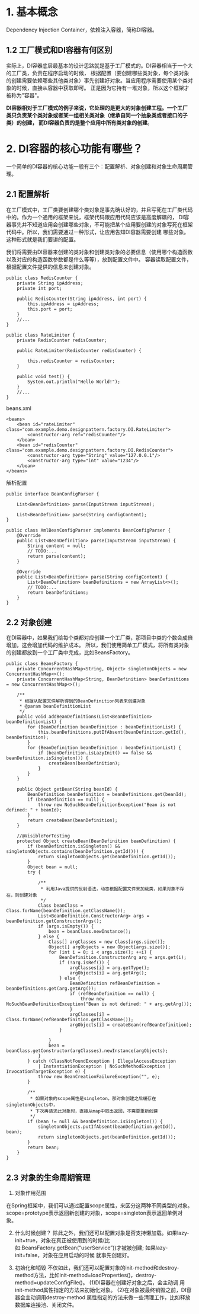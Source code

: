 
# 1. 基本概念
Dependency Injection Container，依赖注入容器，简称DI容器。

## 1.2 工厂模式和DI容器有何区别
实际上，DI容器底层最基本的设计思路就是基于工厂模式的。DI容器相当于一个大的工厂类，负责在程序启动的时候，
根据配置（要创建哪些类对象，每个类对象的创建需要依赖哪些其他类对象）事先创建好对象。当应用程序需要使用某个类对象的时候，直接从容器中获取即可。
正是因为它持有一堆对象，所以这个框架才被称为"容器"。

**DI容器相对于工厂模式的例子来说，它处理的是更大的对象创建工程。一个工厂类只负责某个类对象或者某一组相关类对象（继承自同一个抽象类或者接口的子类）的创建，
而DI容器负责的是整个应用中所有类对象的创建**。

# 2. DI容器的核心功能有哪些？

一个简单的DI容器的核心功能一般有三个：配置解析、对象创建和对象生命周期管理。

## 2.1 配置解析

在工厂模式中，工厂类要创建哪个类对象是事先确认好的，并且写死在工厂类代码中的。作为一个通用的框架来说，框架代码跟应用代码应该是高度解耦的，
DI容器事先并不知道应用会创建哪些对象，不可能把某个应用要创建的对象写死在框架代码中。所以，我们需要通过一种形式，让应用告知DI容器需要创建
哪些对象。这种形式就是我们要讲的配置。

我们将需要由DI容器来创建的类对象和创建类对象的必要信息（使用哪个构造函数以及对应的构造函数参数都是什么等等），放到配置文件中。
容器读取配置文件，根据配置文件提供的信息来创建对象。

```
public class RedisCounter {
    private String ipAddress;
    private int port;

    public RedisCounter(String ipAddress, int port) {
        this.ipAddress = ipAddress;
        this.port = port;
    }
    //...
}
```

```
public class RateLimiter {
    private RedisCounter redisCounter;

    public RateLimiter(RedisCounter redisCounter) {

        this.redisCounter = redisCounter;
    }

    public void test() {
        System.out.println("Hello World!");
    }
    //...
}
```

beans.xml
```
<beans>
    <bean id="rateLimiter" class="com.example.demo.designpattern.factory.DI.RateLimiter">
        <constructor-arg ref="redisCounter"/>
    </bean>
    <bean id="redisCounter" class="com.example.demo.designpattern.factory.DI.RedisCounter">
        <constructor-arg type="String" value="127.0.0.1"/>
        <constructor-arg type="int" value="1234"/>
    </bean>
</beans>
```

解析配置
```
public interface BeanConfigParser {

    List<BeanDefinition> parse(InputStream inputStream);

    List<BeanDefinition> parse(String configContent);
}
```
```
public class XmlBeanConfigParser implements BeanConfigParser {
    @Override
    public List<BeanDefinition> parse(InputStream inputStream) {
        String content = null;
        // TODO:...
        return parse(content);
    }

    @Override
    public List<BeanDefinition> parse(String configContent) {
        List<BeanDefinition> beanDefinitions = new ArrayList<>();
        // TODO:...
        return beanDefinitions;
    }
}
```

## 2.2 对象创建
在DI容器中，如果我们给每个类都对应创建一个工厂类，那项目中类的个数会成倍增加，这会增加代码的维护成本。
所以，我们使用简单工厂模式，将所有类对象的创建都放到一个工厂类中完成，比如BeansFactory。

```
public class BeansFactory {
    private ConcurrentHashMap<String, Object> singletonObjects = new ConcurrentHashMap<>();
    private ConcurrentHashMap<String, BeanDefinition> beanDefinitions = new ConcurrentHashMap<>();

    /**
     * 根据从配置文件解析得到的BeanDefinition列表来创建对象
     * @param beanDefinitionList
     */
    public void addBeanDefinitions(List<BeanDefinition> beanDefinitionList) {
        for (BeanDefinition beanDefinition : beanDefinitionList) {
            this.beanDefinitions.putIfAbsent(beanDefinition.getId(), beanDefinition);
        }
        for (BeanDefinition beanDefinition : beanDefinitionList) {
            if (beanDefinition.isLazyInit() == false && beanDefinition.isSingleton()) {
                createBean(beanDefinition);
            }
        }
    }

    public Object getBean(String beanId) {
        BeanDefinition beanDefinition = beanDefinitions.get(beanId);
        if (beanDefinition == null) {
            throw new NoSuchBeanDefinitionException("Bean is not defined: " + beanId);
        }
        return createBean(beanDefinition);
    }

    //@VisibleForTesting
    protected Object createBean(BeanDefinition beanDefinition) {
        if (beanDefinition.isSingleton() && singletonObjects.contains(beanDefinition.getId())) {
            return singletonObjects.get(beanDefinition.getId());
        }
        Object bean = null;
        try {
            
            /**
             * 利用Java提供的反射语法，动态根据配置文件来加载类，如果对象不存在，则创建对象
             */
            Class beanClass = Class.forName(beanDefinition.getClassName());
            List<BeanDefinition.ConstructorArg> args = beanDefinition.getConstructorArgs();
            if (args.isEmpty()) {
                bean = beanClass.newInstance();
            } else {
                Class[] argClasses = new Class[args.size()];
                Object[] argObjects = new Object[args.size()];
                for (int i = 0; i < args.size(); ++i) {
                    BeanDefinition.ConstructorArg arg = args.get(i);
                    if (!arg.isRef()) {
                        argClasses[i] = arg.getType();
                        argObjects[i] = arg.getArg();
                    } else {
                        BeanDefinition refBeanDefinition = beanDefinitions.get(arg.getArg());
                        if (refBeanDefinition == null) {
                            throw new NoSuchBeanDefinitionException("Bean is not defined: " + arg.getArg());
                        }
                        argClasses[i] = Class.forName(refBeanDefinition.getClassName());
                        argObjects[i] = createBean(refBeanDefinition);
                    }

                }
                bean = beanClass.getConstructor(argClasses).newInstance(argObjects);
            }
        } catch (ClassNotFoundException | IllegalAccessException
            | InstantiationException | NoSuchMethodException | InvocationTargetException e) {
            throw new BeanCreationFailureException("", e);
        }

        /**
         * 如果对象的scope属性是singleton，那对象创建之后缓存在singletonObjects中，
         * 下次再请求此对象时，直接从map中取出返回，不需要重新创建
         */
        if (bean != null && beanDefinition.isSingleton()) {
            singletonObjects.putIfAbsent(beanDefinition.getId(), bean);
            return singletonObjects.get(beanDefinition.getId());
        }
        return bean;
    }
}
```

## 2.3 对象的生命周期管理
1. 对象作用范围

在Spring框架中，我们可以通过配置scope属性，来区分这两种不同类型的对象。scope=prototype表示返回新创建的对象，scope=singleton表示返回单例对象。

2. 什么时候创建？
除此之外，我们还可以配置对象是否支持懒加载。如果lazy-init=true，对象在真正被使用到的时候(比 如:BeansFactory.getBean(“userService”))才被被创建;
如果lazy-init=false，对象在应用启动的时候 就事先创建好。

3. 初始化和销毁
不仅如此，我们还可以配置对象的init-method和destroy-method方法，比如init-method=loadProperties()，destroy-method=updateConfigFile()。
(1)DI容器在创建好对象之后，会主动调 用init-method属性指定的方法来初始化对象。
(2)在对象被最终销毁之前，DI容器会主动调用destroy-method 属性指定的方法来做一些清理工作，比如释放数据库连接池、关闭文件。








